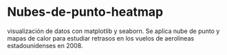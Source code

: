 # Nubes-de-punto-heatmap
visualización de datos con matplotlib y seaborn. Se aplica nube de punto y mapas de calor para estudiar retrasos en los vuelos de aerolineas estadounidenses en 2008.
